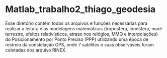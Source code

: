 # Matlab_trabalho2_thiago_geodesia
Esse diretório contém todos os arquivos e funções necessárias para realizar a leitura e as modelagens matemáticas 
(troposfera, ionosfera, maré terrestre, efeitos relativísticos, atraso nos relógios, MMQ e interpolações)
do Posicionamento por Ponto Preciso (PPP) utilizando uma época de restreio da constelação GPS, onde 7 satélites
e suas observáveis foram coletadas dos arquivo RINEX.
